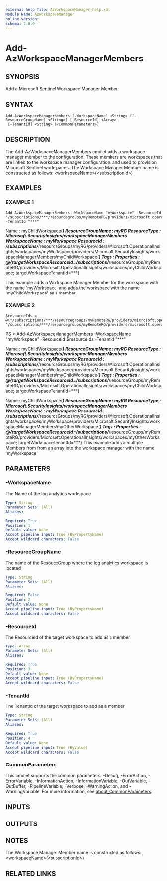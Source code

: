 ```yaml
---
external help file: AzWorkspaceManager-help.xml
Module Name: AzWorkspaceManager
online version:
schema: 2.0.0
---
```


# Add-AzWorkspaceManagerMembers

## SYNOPSIS
Add a Microsoft Sentinel Workspace Manager Member

## SYNTAX

```
Add-AzWorkspaceManagerMembers [-WorkspaceName] <String> [[-ResourceGroupName] <String>] [-ResourceId] <Array>
 [-TenantId] <String> [<CommonParameters>]
```

## DESCRIPTION
The Add-AzWorkspaceManagerMembers cmdlet adds a workspace manager member to the configuration.
These members are workspaces that are linked to the workspace manager configuration.
and used to
provision Microsoft Sentinel workspaces.
The Workspace Manager Member name is constructed as follows: \<workspaceName\>(\<subscriptionId\>)

## EXAMPLES

### EXAMPLE 1
```
Add-AzWorkspaceManagerMembers -WorkspaceName "myWorkspace" -ResourceId "/subscriptions/***/resourcegroups/myRemoteRG/providers/microsoft.operationalinsights/workspaces/myChildWorkspace" -TenantId "***"
```

Name              : myChildWorkspace(***)
ResourceGroupName : myRG
ResourceType      : Microsoft.SecurityInsights/workspaceManagerMembers
WorkspaceName     : myWorkspace
ResourceId        : /subscriptions/***/resourceGroups/myRG/providers/Microsoft.OperationalInsights/workspaces/myWorkspace/providers/Microsoft.SecurityInsights/workspaceManagerMembers/myChildWorkspace(***)
Tags              :
Properties        : @{targetWorkspaceResourceId=/subscriptions/***/resourceGroups/myRemoteRG/providers/Microsoft.OperationalInsights/workspaces/myChildWorkspace; targetWorkspaceTenantId=***}

This example adds a Workspace Manager Member for the workspace with the name 'myWorkspace' and adds the workspace with the name 'myChildWorkspace' as a member.

### EXAMPLE 2
```
$resourceIds = @("/subscriptions/***/resourcegroups/myRemoteRG/providers/microsoft.operationalinsights/workspaces/myChildWorkspace", "/subscriptions/***/resourcegroups/myRemoteRG/providers/microsoft.operationalinsights/workspaces/myOtherWorkspace")
```

PS \> Add-AzWorkspaceManagerMembers -WorkspaceName "myWorkspace" -ResourceId $resourceIds -TenantId "***"


Name              : myChildWorkspace(***)
ResourceGroupName : myRG
ResourceType      : Microsoft.SecurityInsights/workspaceManagerMembers
WorkspaceName     : myWorkspace
ResourceId        : /subscriptions/***/resourceGroups/myRG/providers/Microsoft.OperationalInsights/workspaces/myWorkspace/providers/Microsoft.SecurityInsights/workspaceManagerMembers/myChildWorkspace(***)
Tags              :
Properties        : @{targetWorkspaceResourceId=/subscriptions/***/resourceGroups/myRemoteRG/providers/Microsoft.OperationalInsights/workspaces/myChildWorkspace; targetWorkspaceTenantId=***}


Name              : myChildWorkspace(***)
ResourceGroupName : myRG
ResourceType      : Microsoft.SecurityInsights/workspaceManagerMembers
WorkspaceName     : myWorkspace
ResourceId        : /subscriptions/***/resourceGroups/myRG/providers/Microsoft.OperationalInsights/workspaces/myWorkspace/providers/Microsoft.SecurityInsights/workspaceManagerMembers/myOtherWorkspace(***)
Tags              :
Properties        : @{targetWorkspaceResourceId=/subscriptions/***/resourceGroups/myRemoteRG/providers/Microsoft.OperationalInsights/workspaces/myOtherWorkspace; targetWorkspaceTenantId=***}
This example adds a multiple Members from from an array into the workspace manager with the name 'myWorkspace'

## PARAMETERS

### -WorkspaceName
The Name of the log analytics workspace

```yaml
Type: String
Parameter Sets: (All)
Aliases:

Required: True
Position: 1
Default value: None
Accept pipeline input: True (ByPropertyName)
Accept wildcard characters: False
```

### -ResourceGroupName
The name of the ResouceGroup where the log analytics workspace is located

```yaml
Type: String
Parameter Sets: (All)
Aliases:

Required: False
Position: 2
Default value: None
Accept pipeline input: True (ByPropertyName)
Accept wildcard characters: False
```

### -ResourceId
The ResourceId of the target workspace to add as a member

```yaml
Type: Array
Parameter Sets: (All)
Aliases:

Required: True
Position: 3
Default value: None
Accept pipeline input: True (ByPropertyName)
Accept wildcard characters: False
```

### -TenantId
The TenantId of the target workspace to add as a member

```yaml
Type: String
Parameter Sets: (All)
Aliases:

Required: True
Position: 4
Default value: None
Accept pipeline input: True (ByValue)
Accept wildcard characters: False
```

### CommonParameters
This cmdlet supports the common parameters: -Debug, -ErrorAction, -ErrorVariable, -InformationAction, -InformationVariable, -OutVariable, -OutBuffer, -PipelineVariable, -Verbose, -WarningAction, and -WarningVariable. For more information, see [about_CommonParameters](http://go.microsoft.com/fwlink/?LinkID=113216).

## INPUTS

## OUTPUTS

## NOTES
The Workspace Manager Member name is constructed as follows: \<workspaceName\>(\<subscriptionId\>)

## RELATED LINKS
